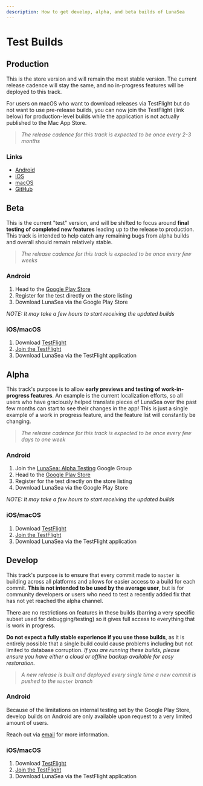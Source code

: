 ```yaml
---
description: How to get develop, alpha, and beta builds of LunaSea
---
```


# Test Builds

## Production

This is the store version and will remain the most stable version. The current release cadence will stay the same, and no in-progress features will be deployed to this track.

For users on macOS who want to download releases via TestFlight but do not want to use pre-release builds, you can now join the TestFlight (link below) for production-level builds while the application is not actually published to the Mac App Store.

> _The release cadence for this track is expected to be once every 2-3 months_

### Links

* [Android](https://www.lunasea.app/playstore)
* [iOS](https://www.lunasea.app/appstore)
* [macOS](https://www.lunasea.app/testflight/production)
* [GitHub](https://www.lunasea.app/github)

## Beta

This is the current "test" version, and will be shifted to focus around **final testing of completed new features** leading up to the release to production. This track is intended to help catch any remaining bugs from alpha builds and overall should remain relatively stable.

> _The release cadence for this track is expected to be once every few weeks_

### Android

1. Head to the [Google Play Store](https://www.lunasea.app/playstore)
2. Register for the test directly on the store listing
3. Download LunaSea via the Google Play Store

_NOTE: It may take a few hours to start receiving the updated builds_

### iOS/macOS

1. Download [TestFlight](https://apps.apple.com/app/testflight/id899247664)
2. [Join the TestFlight](https://www.lunasea.app/testflight/beta)
3. Download LunaSea via the TestFlight application&#x20;

## Alpha

This track's purpose is to allow **early previews and testing of work-in-progress features**. An example is the current localization efforts, so all users who have graciously helped translate pieces of LunaSea over the past few months can start to see their changes in the app! This is just a single example of a work in progress feature, and the feature list will constantly be changing.

> _The release cadence for this track is expected to be once every few days to one week_

### Android

1. Join the [LunaSea: Alpha Testing](https://groups.google.com/g/lunasea-alpha-test) Google Group
2. Head to the [Google Play Store](https://www.lunasea.app/playstore)
3. Register for the test directly on the store listing
4. Download LunaSea via the Google Play Store

_NOTE: It may take a few hours to start receiving the updated builds_

### iOS/macOS

1. Download [TestFlight](https://apps.apple.com/app/testflight/id899247664)
2. [Join the TestFlight](https://www.lunasea.app/testflight/alpha)
3. Download LunaSea via the TestFlight application

## Develop

This track's purpose is to ensure that every commit made to `master` is building across all platforms and allows for easier access to a build for each commit. **This is not intended to be used by the average user**, but is for community developers or users who need to test a recently added fix that has not yet reached the alpha channel.

There are no restrictions on features in these builds (barring a very specific subset used for debugging/testing) so it gives full access to everything that is work in progress.

**Do not expect a fully stable experience if you use these builds**, as it is entirely possible that a single build could cause problems including but not limited to database corruption. _If you are running these builds, please ensure you have either a cloud or offline backup available for easy restoration._

> _A new release is built and deployed every single time a new commit is pushed to the_ `master` _branch_

### Android

Because of the limitations on internal testing set by the Google Play Store, develop builds on Android are only available upon request to a very limited amount of users.

Reach out via [email](mailto:hello@lunasea.app) for more information.

### iOS/macOS

1. Download [TestFlight](https://apps.apple.com/app/testflight/id899247664)
2. [Join the TestFlight](https://www.lunasea.app/testflight/develop)
3. Download LunaSea via the TestFlight application

